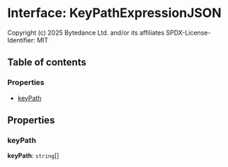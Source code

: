 # Interface: KeyPathExpressionJSON

Copyright (c) 2025 Bytedance Ltd. and/or its affiliates
SPDX-License-Identifier: MIT

## Table of contents

### Properties

* [keyPath](/en/auto-docs/editor/interfaces/KeyPathExpressionJSON.md#keypath)

## Properties

### keyPath

**keyPath**: `string`\[]
